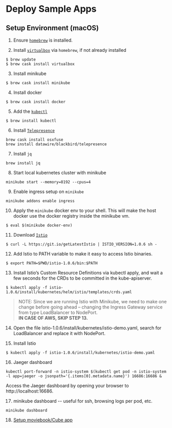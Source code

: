 # Deploy Sample Apps

## Setup Environment (macOS)

1. Ensure [`homebrew`](https://brew.sh) is installed.

2. Install [`virtualbox`](https://www.virtualbox.org/wiki/VirtualBox) via `homebrew`, if not already installed  
```
$ brew update
$ brew cask install virtualbox
```
3. Install minikube  
```
$ brew cask install minikube
```

4. Install docker  
```
$ brew cask install docker
```

5. Add the [`kubectl`](https://kubernetes.io/docs/reference/kubectl/overview/)  
```
$ brew install kubectl
```

6. Install [`Telepresence`](https://www.telepresence.io/)  
```
brew cask install osxfuse
brew install datawire/blackbird/telepresence
```

7. Install `jq`
```
brew install jq
```

8. Start local kubernetes cluster with minikube  
```
minikube start --memory=8192 --cpus=4
```

9. Enable ingress setup on `minikube`  
```
minikube addons enable ingress
```

10. Apply the `minikube` docker env to your shell. This will make the host
docker use the docker registry inside the minikube vm.  
```
$ eval $(minikube docker-env)
```

11. Download [`Istio`](https://istio.io/)  
```
$ curl -L https://git.io/getLatestIstio | ISTIO_VERSION=1.0.6 sh -
```

12. Add Istio to PATH variable to make it easy to access Istio binaries.  
```
$ export PATH=$PWD/istio-1.0.6/bin:$PATH
```

13. Install Istio’s Custom Resource Definitions via kubectl apply, and wait a few seconds for the CRDs to be committed in the kube-apiserver.  
```
$ kubectl apply -f istio-1.0.6/install/kubernetes/helm/istio/templates/crds.yaml
```

> NOTE: Since we are running Istio with Minikube, we need to make one change before going ahead – changing the Ingress Gateway service from type LoadBalancer to NodePort.  
<b> IN CASE OF AWS, SKIP STEP 13. </b>

14. Open the file istio-1.0.6/install/kubernetes/istio-demo.yaml, search for LoadBalancer and replace it with NodePort.

15. Install Istio  
```
$ kubectl apply -f istio-1.0.6/install/kubernetes/istio-demo.yaml
```

16. Jaeger dashboard
```
kubectl port-forward -n istio-system $(kubectl get pod -n istio-system -l app=jaeger -o jsonpath='{.items[0].metadata.name}') 16686:16686 &
```
Access the Jaeger dashboard by opening your browser to http://localhost:16686.

17. minikube dashboard -- useful for ssh, browsing logs per pod, etc.
```
minikube dashboard
```

18. [Setup moviebook/Cube app](docs/README.md)
